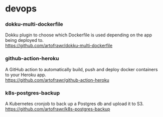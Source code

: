 # devops


### dokku-multi-dockerfile
Dokku plugin to choose which Dockerfile is used depending on the app being deployed to.  
https://github.com/artofrawr/dokku-multi-dockerfile

### github-action-heroku
A GitHub action to automatically build, push and deploy docker containers to your Heroku app.  
https://github.com/artofrawr/github-action-heroku

### k8s-postgres-backup
A Kubernetes cronjob to back up a Postgres db and upload it to S3.  
https://github.com/artofrawr/k8s-postgres-backup
